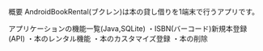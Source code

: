 概要
AndroidBookRental(ブクレン)は本の貸し借りを1端末で行うアプリです。

アプリケーションの機能一覧(Java,SQLite)
・ISBN(バーコード)新規本登録(API)
・本のレンタル機能
・本のカスタマイズ登録
・本の削除


